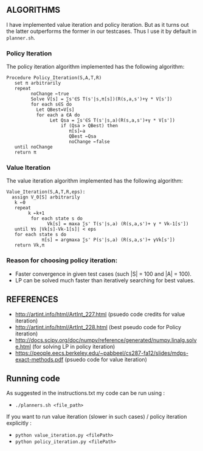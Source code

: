## ALGORITHMS

I have implemented value iteration and policy iteration. But as it turns out the latter outperforms the former in our testcases. Thus I use it by default in `planner.sh`. 

### Policy Iteration
	
The policy iteration algorithm implemented has the following algorithm:

```
Procedure Policy_Iteration(S,A,T,R) 
   set π arbitrarily 
   repeat
         noChange ←true 
         Solve V[s] = ∑s'∈S T(s'|s,π[s])(R(s,a,s')+γ * V[s']) 
         for each s∈S do 
           Let QBest=V[s] 
           for each a ∈A do 
           		Let Qsa = ∑s'∈S T(s'|s,a)(R(s,a,s')+γ * V[s']) 
                 	if (Qsa > QBest) then 
                       π[s]←a 
                       QBest ←Qsa 
                       noChange ←false 
   until noChange 
   return π
```

### Value Iteration

The value iteration algorithm implemented has the following algorithm:

```
Value_Iteration(S,A,T,R,eps):
  assign V_0[S] arbitrarily 
   k ←0 
   repeat
        k ←k+1 
         for each state s do 
               Vk[s] = maxa ∑s' T(s'|s,a) (R(s,a,s')+ γ * Vk-1[s']) 
   until ∀s |Vk[s]-Vk-1[s]| < eps 
   for each state s do 
             π[s] = argmaxa ∑s' P(s'|s,a) (R(s,a,s')+ γVk[s']) 
   return Vk,π
```

### Reason for choosing policy iteration: 
* Faster convergence in given test cases (such |S| = 100 and |A| = 100).
* LP can be solved much faster than iteratively searching for best values.

## REFERENCES

* http://artint.info/html/ArtInt_227.html (psuedo code credits for value iteration)
* http://artint.info/html/ArtInt_228.html (best pseudo code for Policy iteration)
* http://docs.scipy.org/doc/numpy/reference/generated/numpy.linalg.solve.html (for solving LP in policy iteration)
* https://people.eecs.berkeley.edu/~pabbeel/cs287-fa12/slides/mdps-exact-methods.pdf (psuedo code for value iteration)

## Running code 

As suggested in the instructions.txt my code can be run using : 

* `./planners.sh <file_path>`

If you want to run value iteration (slower in such cases) / policy iteration explicitly :

* `python value_iteration.py <filePath>`
* `python policy_iteration.py <filePath>`
